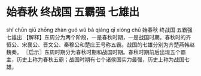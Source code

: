 # 始春秋     终战国     五霸强     七雄出

shǐ chūn qiū 	zhōng zhàn guó 	wǔ bà qiáng 	qī xióng chū
始春秋 	终战国 	五霸强 	七雄出
【解释】东周分为两个阶段，一是春秋时期，一是战国时期。春秋时的齐恒公、宋襄公、晋文公、秦穆公和楚庄王号称五霸。战国的七雄分别为齐楚燕韩赵魏秦。
〖启示〗东周时期分为春秋时期和战国时期。春秋时期前后出现五个霸主，历史上称为春秋五霸；战国时期有七个诸侯国实力最强，历史上称为战国七雄。
